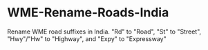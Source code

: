 # WME-Rename-Roads-India

Rename WME road suffixes in India. "Rd" to "Road", "St" to "Street", "Hwy"/"Hw" to "Highway", and "Expy" to "Expressway"
